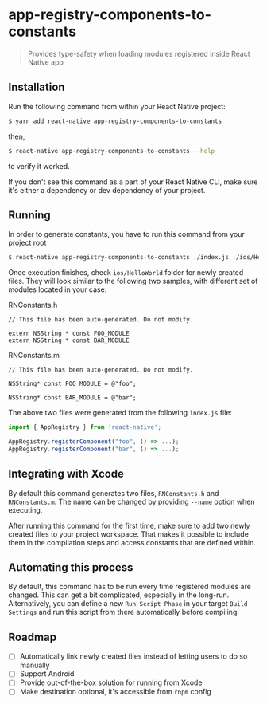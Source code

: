 app-registry-components-to-constants
====================

> Provides type-safety when loading modules registered inside React Native app

## Installation

Run the following command from within your React Native project:

```bash
$ yarn add react-native app-registry-components-to-constants
```

then, 

```bash
$ react-native app-registry-components-to-constants --help
```

to verify it worked. 

If you don't see this command as a part of your React Native CLI, make sure it's either a dependency or dev dependency of your
project.

## Running

In order to generate constants, you have to run this command from your project root

```bash
$ react-native app-registry-components-to-constants ./index.js ./ios/HelloWorld
```

Once execution finishes, check `ios/HelloWorld` folder for newly created files. They will look similar to the following two samples, with different set of modules located in your case:

RNConstants.h
```objc
// This file has been auto-generated. Do not modify.

extern NSString * const FOO_MODULE
extern NSString * const BAR_MODULE
```

RNConstants.m
```objc
// This file has been auto-generated. Do not modify.

NSString* const FOO_MODULE = @"foo";

NSString* const BAR_MODULE = @"bar";
```

The above two files were generated from the following `index.js` file:
```js
import { AppRegistry } from 'react-native';

AppRegistry.registerComponent("foo", () => ...);
AppRegistry.registerComponent("bar", () => ...);
```

## Integrating with Xcode

By default this command generates two files, `RNConstants.h` and `RNConstants.m`. The name can be changed by providing `--name` option when executing.

After running this command for the first time, make sure to add two newly created files to your project workspace. That makes it possible to include them in the compilation steps and access constants that are defined within.

## Automating this process

By default, this command has to be run every time registered modules are changed. This can get a bit complicated, especially in the long-run. Alternatively, you can define a new `Run Script Phase` in your target `Build Settings` and run this script from there automatically before
compiling.

## Roadmap

- [ ] Automatically link newly created files instead of letting users to do so manually
- [ ] Support Android
- [ ] Provide out-of-the-box solution for running from Xcode
- [ ] Make destination optional, it's accessible from `rnpm` config
